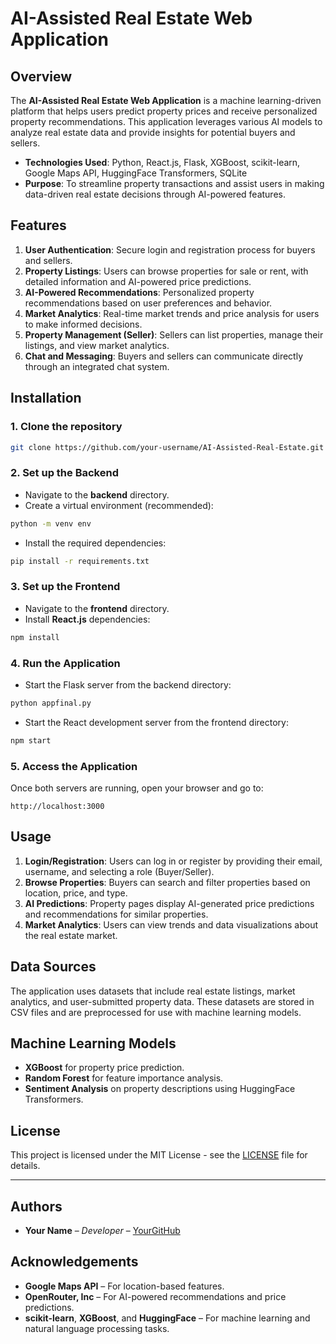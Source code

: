 
# AI-Assisted Real Estate Web Application

## Overview

The **AI-Assisted Real Estate Web Application** is a machine learning-driven platform that helps users predict property prices and receive personalized property recommendations. This application leverages various AI models to analyze real estate data and provide insights for potential buyers and sellers.

- **Technologies Used**: Python, React.js, Flask, XGBoost, scikit-learn, Google Maps API, HuggingFace Transformers, SQLite
- **Purpose**: To streamline property transactions and assist users in making data-driven real estate decisions through AI-powered features.

## Features

1. **User Authentication**: Secure login and registration process for buyers and sellers.
2. **Property Listings**: Users can browse properties for sale or rent, with detailed information and AI-powered price predictions.
3. **AI-Powered Recommendations**: Personalized property recommendations based on user preferences and behavior.
4. **Market Analytics**: Real-time market trends and price analysis for users to make informed decisions.
5. **Property Management (Seller)**: Sellers can list properties, manage their listings, and view market analytics.
6. **Chat and Messaging**: Buyers and sellers can communicate directly through an integrated chat system.

## Installation

### 1. Clone the repository
```bash
git clone https://github.com/your-username/AI-Assisted-Real-Estate.git
```

### 2. Set up the Backend
- Navigate to the **backend** directory.
- Create a virtual environment (recommended):
```bash
python -m venv env
```
- Install the required dependencies:
```bash
pip install -r requirements.txt
```

### 3. Set up the Frontend
- Navigate to the **frontend** directory.
- Install **React.js** dependencies:
```bash
npm install
```

### 4. Run the Application
- Start the Flask server from the backend directory:
```bash
python appfinal.py
```
- Start the React development server from the frontend directory:
```bash
npm start
```

### 5. Access the Application
Once both servers are running, open your browser and go to:
```
http://localhost:3000
```

## Usage

1. **Login/Registration**: Users can log in or register by providing their email, username, and selecting a role (Buyer/Seller).
2. **Browse Properties**: Buyers can search and filter properties based on location, price, and type.
3. **AI Predictions**: Property pages display AI-generated price predictions and recommendations for similar properties.
4. **Market Analytics**: Users can view trends and data visualizations about the real estate market.

## Data Sources
The application uses datasets that include real estate listings, market analytics, and user-submitted property data. These datasets are stored in CSV files and are preprocessed for use with machine learning models.

## Machine Learning Models
- **XGBoost** for property price prediction.
- **Random Forest** for feature importance analysis.
- **Sentiment Analysis** on property descriptions using HuggingFace Transformers.

## License

This project is licensed under the MIT License - see the [LICENSE](LICENSE) file for details.

---

## Authors

- **Your Name** – *Developer* – [YourGitHub](https://github.com/your-username)

## Acknowledgements

- **Google Maps API** – For location-based features.
- **OpenRouter, Inc** – For AI-powered recommendations and price predictions.
- **scikit-learn**, **XGBoost**, and **HuggingFace** – For machine learning and natural language processing tasks.
